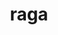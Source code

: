 ---
category: 4-letters
denotation: null
name: raga
reference_link: https://www.etymonline.com/word/raga
root_language: null
root_name: null
title: raga
type: free
word_sums:
- respelling: raga
  sum: 'Raga + '
---